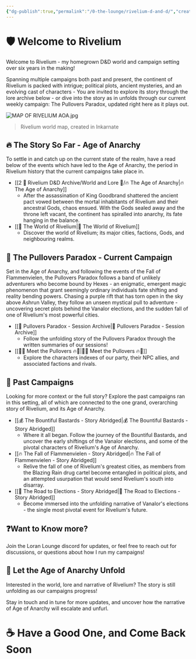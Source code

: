 ```yaml
---
{"dg-publish":true,"permalink":"/0-the-lounge/rivelium-d-and-d/","created":"2025-06-17T00:17:31.744+02:00","updated":"2025-06-21T10:01:33.429+02:00"}
---
```


# 🛡️ Welcome to Rivelium

Welcome to Rivelium - my homegrown D&D world and campaign setting over six years in the making! 

Spanning multiple campaigns both past and present, the continent of Rivelium is packed with intrigue; political plots, ancient mysteries, and an evolving cast of characters - You are invited to explore its story through the lore archive below - or dive into the story as in unfolds through our current weekly campaign: The Pullovers Paradox, updated right here as it plays out.

![MAP OF RIVELIUM AOA.jpg](/img/user/99%20%F0%9F%93%A6%20The%20Back%20Store/Images/MAP%20OF%20RIVELIUM%20AOA.jpg)
> Rivelium world map, created in Inkarnate

## 🔥 The Story So Far - Age of Anarchy

To settle in and catch up on the current state of the realm, have a read below of the events which have led to the Age of Anarchy, the period in Rivelium history that the current campaigns take place in. 

- [[2 🎲 Rivelium D&D Archive/World and Lore 📜/🔥 The Age of Anarchy\|🔥 The Age of Anarchy]]
	- After the assassination of King Goodbrand shattered the ancient pact vowed between the mortal inhabitants of Rivelium and their ancestral Gods, chaos ensued. With the Gods sealed away and the throne left vacant, the continent has spiralled into anarchy, its fate hanging in the balance.
- [[🧭 The World of Rivelium\|🧭 The World of Rivelium]]
	- Discover the world of Rivelium; its major cities, factions, Gods, and neighbouring realms.

## 🎲 The Pullovers Paradox - Current Campaign

Set in the Age of Anarchy, and following the events of the Fall of Flammenvielen, the Pullovers Paradox follows a band of unlikely adventurers who become bound by Hexes - an enigmatic, emergent magic phenomenon that grant seemingly ordinary individuals fate shifting and reality bending powers. Chasing a purple rift that has torn open in the sky above Ashrun Valley, they follow an unseen mystical pull to adventure - uncovering secret plots behind the Vanalor elections, and the sudden fall of one of Rivelium's most powerful cities.

- [[💫 Pullovers Paradox - Session Archive\|💫 Pullovers Paradox - Session Archive]]
	- Follow the unfolding story of the Pullovers Paradox through the written summaries of our sessions!
- [[🐰🐊 Meet the Pullovers 🔥💫\|🐰🐊 Meet the Pullovers 🔥💫]]
	- Explore the characters indexes of our party, their NPC allies, and associated factions and rivals.

## 🧵 Past Campaigns

Looking for more context or the full story? Explore the past campaigns ran in this setting, all of which are connected to the one grand, overarching story of Rivelium, and its Age of Anarchy.

- [[💰 The Bountiful Bastards - Story Abridged\|💰 The Bountiful Bastards - Story Abridged]]
	- Where it all began. Follow the journey of the Bountiful Bastards, and uncover the early shiftings of the Vanalor elections, and some of the pivotal characters of Rivelium's Age of Anarchy.
- [[🔥 The Fall of Flammenvielen - Story Abridged\|🔥 The Fall of Flammenvielen - Story Abridged]]
	- Relive the fall of one of Rivelium's greatest cities, as members from the Blazing Rain drug cartel become entangled in political plots, and an attempted usurpation that would send Rivelium's south into disarray.
- [[🏰 The Road to Elections - Story Abridged\|🏰 The Road to Elections - Story Abridged]] 
	- Become immersed into the unfolding narrative of Vanalor's elections - the single most pivotal event for Rivelium's future.

## ❓Want to Know more?

Join the Loran Lounge discord for updates, or feel free to reach out for discussions, or questions about how I run my campaigns!

## 🌙 Let the Age of Anarchy Unfold

Interested in the world, lore and narrative of Rivelium? The story is still unfolding as our campaigns progress! 

Stay in touch and in tune for more updates, and uncover how the narrative of Age of Anarchy will escalate and unfurl.

# ☕ Have a Good One, and Come Back Soon